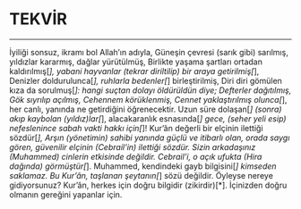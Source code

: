 # TEKVİR
---
İyiliği sonsuz, ikramı bol Allah’ın adıyla,
Güneşin çevresi (sarık gibi) sarılmış,
yıldızlar kararmış,
dağlar yürütülmüş,
Birlikte yaşama şartları ortadan kaldırılmış[*],
yabani hayvanlar (tekrar diriltilip) bir araya getirilmiş[*],
Denizler doldurulunca[*],
ruhlarla bedenler[*] birleştirilmiş,
Diri diri gömülen kıza da sorulmuş[*]:
hangi suçtan dolayı öldürüldün diye;
Defterler dağıtılmış,
Gök sıyrılıp açılmış,
Cehennem körüklenmiş,
Cennet yaklaştırılmış olunca[*],
her canlı, yanında ne getirdiğini öğrenecektir.
Uzun süre dolaşan[*]
(sonra) akıp kaybolan (yıldız)lar[*],
alacakaranlık esnasında[*] gece,
(seher yeli esip) nefeslenince sabah vakti hakkı için[*]!
Kur’ân değerli bir elçinin ilettiği sözdür[*],
Arşın (yönetimin) sahibi yanında güçlü ve itibarlı olan,
orada saygı gören, güvenilir elçinin (Cebrail’in) ilettiği sözdür.
Sizin arkadaşınız (Muhammed) cinlerin etkisinde değildir.
Cebrail’i, o açık ufukta (Hira dağında) görmüştür[*].
Muhammed, kendindeki gayb bilgisini[*] kimseden saklamaz.
Bu Kur’ân, taşlanan şeytanın[*] sözü değildir.
Öyleyse nereye gidiyorsunuz?
Kur’ân, herkes için doğru bilgidir (zikirdir)[*].
İçinizden doğru olmanın gereğini yapanlar için.